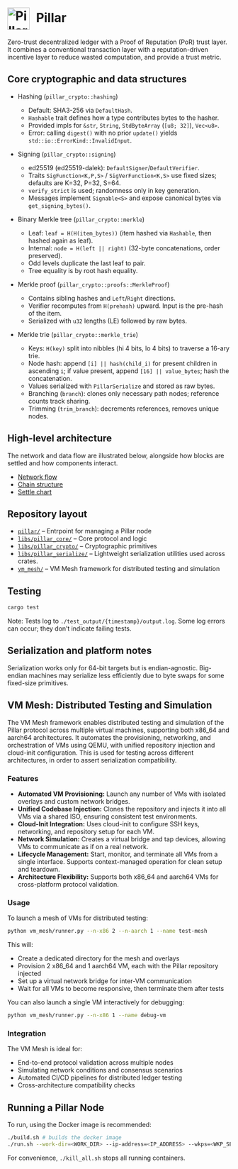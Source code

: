 # <img src="./figures/logo.svg" alt="Pillar Logo" width="50" style="vertical-align: middle; margin-right: 8px;" /> Pillar <!-- markdownlint-disable-line MD033 -->

Zero-trust decentralized ledger with a Proof of Reputation (PoR) trust layer. It combines a conventional transaction layer with a reputation-driven incentive layer to reduce wasted computation, and provide a trust metric.

## Core cryptographic and data structures

- Hashing (`pillar_crypto::hashing`)
  - Default: SHA3-256 via `DefaultHash`.
  - `Hashable` trait defines how a type contributes bytes to the hasher.
  - Provided impls for `&str`, `String`, `StdByteArray` (`[u8; 32]`), `Vec<u8>`.
  - Error: calling `digest()` with no prior `update()` yields `std::io::ErrorKind::InvalidInput`.

- Signing (`pillar_crypto::signing`)
  - ed25519 (ed25519-dalek): `DefaultSigner`/`DefaultVerifier`.
  - Traits `SigFunction<K,P,S>` / `SigVerFunction<K,S>` use fixed sizes; defaults are K=32, P=32, S=64.
  - `verify_strict` is used; randomness only in key generation.
  - Messages implement `Signable<S>` and expose canonical bytes via `get_signing_bytes()`.

- Binary Merkle tree (`pillar_crypto::merkle`)
  - Leaf: `leaf = H(H(item_bytes))` (item hashed via `Hashable`, then hashed again as leaf).
  - Internal: `node = H(left || right)` (32-byte concatenations, order preserved).
  - Odd levels duplicate the last leaf to pair.
  - Tree equality is by root hash equality.

- Merkle proof (`pillar_crypto::proofs::MerkleProof`)
  - Contains sibling hashes and `Left`/`Right` directions.
  - Verifier recomputes from `H(prehash)` upward. Input is the pre-hash of the item.
  - Serialized with `u32` lengths (LE) followed by raw bytes.

- Merkle trie (`pillar_crypto::merkle_trie`)
  - Keys: `H(key)` split into nibbles (hi 4 bits, lo 4 bits) to traverse a 16-ary trie.
  - Node hash: append `[i] || hash(child_i)` for present children in ascending `i`; if value present, append `[16] || value_bytes`; hash the concatenation.
  - Values serialized with `PillarSerialize` and stored as raw bytes.
  - Branching (`branch`): clones only necessary path nodes; reference counts track sharing.
  - Trimming (`trim_branch`): decrements references, removes unique nodes.

## High-level architecture

The network and data flow are illustrated below, alongside how blocks are settled and how components interact.

- [Network flow](figures/net_flow.png)
- [Chain structure](figures/structure.png)
- [Settle chart](figures/settle_chart.png)

## Repository layout

- [`pillar/`](pillar/) – Entrpoint for managing a Pillar node
- [`libs/pillar_core/`](libs/pillar_core/) – Core protocol and logic
- [`libs/pillar_crypto/`](libs/pillar_crypto/) – Cryptographic primitives
- [`libs/pillar_serialize/`](libs/pillar_serialize/) – Lightweight serialization utilities used across crates.
- [`vm_mesh/`](vm_mesh/) – VM Mesh framework for distributed testing and simulation

## Testing

```bash
cargo test
```

Note: Tests log to `./test_output/{timestamp}/output.log`. Some log errors can occur; they don’t indicate failing tests.

## Serialization and platform notes

Serialization works only for 64-bit targets but is endian-agnostic. Big-endian machines may serialize less efficiently due to byte swaps for some fixed-size primitives.

## VM Mesh: Distributed Testing and Simulation

The VM Mesh framework enables distributed testing and simulation of the Pillar protocol across multiple virtual machines, supporting both x86_64 and aarch64 architectures. It automates the provisioning, networking, and orchestration of VMs using QEMU, with unified repository injection and cloud-init configuration. This is used for testing across different architectures, in order to assert serialization compatibility.

### Features

- **Automated VM Provisioning:** Launch any number of VMs with isolated overlays and custom network bridges.
- **Unified Codebase Injection:** Clones the repository and injects it into all VMs via a shared ISO, ensuring consistent test environments.
- **Cloud-Init Integration:** Uses cloud-init to configure SSH keys, networking, and repository setup for each VM.
- **Network Simulation:** Creates a virtual bridge and tap devices, allowing VMs to communicate as if on a real network.
- **Lifecycle Management:** Start, monitor, and terminate all VMs from a single interface. Supports context-managed operation for clean setup and teardown.
- **Architecture Flexibility:** Supports both x86_64 and aarch64 VMs for cross-platform protocol validation.

### Usage

To launch a mesh of VMs for distributed testing:

```bash
python vm_mesh/runner.py --n-x86 2 --n-aarch 1 --name test-mesh
```

This will:

- Create a dedicated directory for the mesh and overlays
- Provision 2 x86_64 and 1 aarch64 VM, each with the Pillar repository injected
- Set up a virtual network bridge for inter-VM communication
- Wait for all VMs to become responsive, then terminate them after tests

You can also launch a single VM interactively for debugging:

```bash
python vm_mesh/runner.py --n-x86 1 --name debug-vm
```

### Integration

The VM Mesh is ideal for:

- End-to-end protocol validation across multiple nodes
- Simulating network conditions and consensus scenarios
- Automated CI/CD pipelines for distributed ledger testing
- Cross-architecture compatibility checks

## Running a Pillar Node

To run, using the Docker image is recommended:

```bash
./build.sh # builds the docker image
./run.sh --work-dir=<WORK_DIR> --ip-address=<IP_ADDRESS> --wkps=<WKP_SERVERS> --name=<NODE_NAME> --config=<CONFIG_FILE>  # runs the node container. All arguments can be left blank, in which case a new wallet and random name will be generated. Node will listen on 0.0.0.0
```

For convenience, `./kill_all.sh` stops all running containers.
